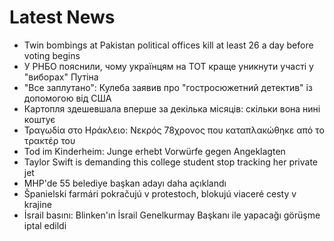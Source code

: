 # Latest News
-  Twin bombings at Pakistan political offices kill at least 26 a day before voting begins
-  У РНБО пояснили, чому українцям на ТОТ краще уникнути участі у "виборах" Путіна
-  "Все заплутано": Кулеба заявив про "гостросюжетний детектив" із допомогою від США
-  Картопля здешевшала вперше за декілька місяців: скільки вона нині коштує
-  Τραγωδία στο Ηράκλειο: Νεκρός 78χρονος που καταπλακώθηκε από το τρακτέρ του
-  Tod im Kinderheim: Junge erhebt Vorwürfe gegen Angeklagten
-  Taylor Swift is demanding this college student stop tracking her private jet
-  MHP'de 55 belediye başkan adayı daha açıklandı
-  Španielski farmári pokračujú v protestoch, blokujú viaceré cesty v krajine
-  İsrail basını: Blinken'ın İsrail Genelkurmay Başkanı ile yapacağı görüşme iptal edildi
